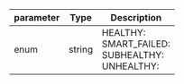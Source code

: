 | parameter | Type | Description |
| ----------- | ----------- |----------- |
| enum  |  string  | HEALTHY: <br/>SMART_FAILED: <br/>SUBHEALTHY: <br/>UNHEALTHY:   |